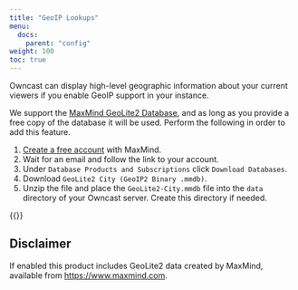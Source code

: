 ```yaml
---
title: "GeoIP Lookups"
menu:
  docs:
    parent: "config"
weight: 100
toc: true
---
```


Owncast can display high-level geographic information about your current viewers if you enable GeoIP support in your instance.

We support the [MaxMind GeoLite2 Database](https://dev.maxmind.com/geoip/geoip2/geolite2/), and as long as you provide a free copy of the database it will be used.  Perform the following in order to add this feature.

1. [Create a free account](https://www.maxmind.com/en/geolite2/signup) with MaxMind.
1. Wait for an email and follow the link to your account.
1. Under `Database Products and Subscriptions` click `Download Databases`.
1. Download `GeoLite2 City (GeoIP2 Binary .mmdb)`.
1. Unzip the file and place the `GeoLite2-City.mmdb` file into the `data` directory of your Owncast server.  Create this directory if needed.

{{<versionsupport feature="GeoIP" version="0.0.3">}}

## Disclaimer

If enabled this product includes GeoLite2 data created by MaxMind, available from
<a href="https://www.maxmind.com">https://www.maxmind.com</a>.
